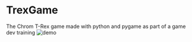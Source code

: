 # TrexGame
The Chrom T-Rex game made with python and pygame as part of a game dev training
![demo](https://user-images.githubusercontent.com/56322386/163728767-6c771c4c-7eef-451a-a421-6761372bc0d2.gif)
